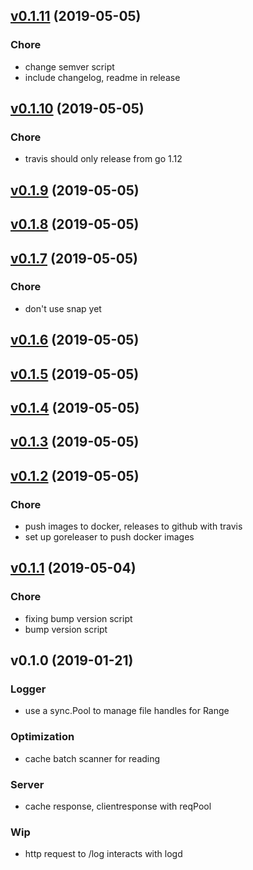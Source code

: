 
<a name="v0.1.11"></a>
## [v0.1.11](https://github.com/jeffrom/logd/compare/v0.1.10...v0.1.11) (2019-05-05)

### Chore

* change semver script
* include changelog, readme in release


<a name="v0.1.10"></a>
## [v0.1.10](https://github.com/jeffrom/logd/compare/v0.1.9...v0.1.10) (2019-05-05)

### Chore

* travis should only release from go 1.12


<a name="v0.1.9"></a>
## [v0.1.9](https://github.com/jeffrom/logd/compare/v0.1.8...v0.1.9) (2019-05-05)


<a name="v0.1.8"></a>
## [v0.1.8](https://github.com/jeffrom/logd/compare/v0.1.7...v0.1.8) (2019-05-05)


<a name="v0.1.7"></a>
## [v0.1.7](https://github.com/jeffrom/logd/compare/v0.1.6...v0.1.7) (2019-05-05)

### Chore

* don't use snap yet


<a name="v0.1.6"></a>
## [v0.1.6](https://github.com/jeffrom/logd/compare/v0.1.5...v0.1.6) (2019-05-05)


<a name="v0.1.5"></a>
## [v0.1.5](https://github.com/jeffrom/logd/compare/v0.1.4...v0.1.5) (2019-05-05)


<a name="v0.1.4"></a>
## [v0.1.4](https://github.com/jeffrom/logd/compare/v0.1.3...v0.1.4) (2019-05-05)


<a name="v0.1.3"></a>
## [v0.1.3](https://github.com/jeffrom/logd/compare/v0.1.2...v0.1.3) (2019-05-05)


<a name="v0.1.2"></a>
## [v0.1.2](https://github.com/jeffrom/logd/compare/v0.1.1...v0.1.2) (2019-05-05)

### Chore

* push images to docker, releases to github with travis
* set up goreleaser to push docker images


<a name="v0.1.1"></a>
## [v0.1.1](https://github.com/jeffrom/logd/compare/v0.1.0...v0.1.1) (2019-05-04)

### Chore

* fixing bump version script
* bump version script


<a name="v0.1.0"></a>
## v0.1.0 (2019-01-21)

### Logger

* use a sync.Pool to manage file handles for Range

### Optimization

* cache batch scanner for reading

### Server

* cache response, clientresponse with reqPool

### Wip

* http request to /log interacts with logd

